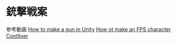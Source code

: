 
# 銃撃戦案

参考動画
[How to make a gun in Unity](https://www.youtube.com/watch?v=LkSJMc292go)
[How ot make an FPS character Contlloer](https://www.youtube.com/watch?v=h9zQ1OJRvkk)

